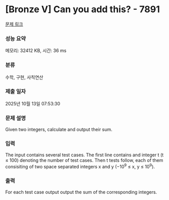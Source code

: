 # [Bronze V] Can you add this? - 7891 

[문제 링크](https://www.acmicpc.net/problem/7891) 

### 성능 요약

메모리: 32412 KB, 시간: 36 ms

### 분류

수학, 구현, 사칙연산

### 제출 일자

2025년 10월 13일 07:53:30

### 문제 설명

<p>Given two integers, calculate and output their sum.</p>

### 입력 

 <p>The input contains several test cases. The first line contains and integer t (t ≤ 100) denoting the number of test cases. Then t tests follow, each of them consisiting of two space separated integers x and y (−10<sup>9</sup> ≤ x, y ≤ 10<sup>9</sup>).</p>

### 출력 

 <p>For each test case output output the sum of the corresponding integers.</p>

